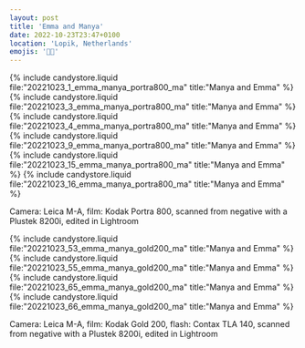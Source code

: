 ```yaml
---
layout: post
title: 'Emma and Manya'
date: 2022-10-23T23:47+0100
location: 'Lopik, Netherlands'
emojis: '🔞👯'
---
```


{% include candystore.liquid file:"20221023_1_emma_manya_portra800_ma" title:"Manya and Emma" %}
{% include candystore.liquid file:"20221023_3_emma_manya_portra800_ma" title:"Manya and Emma" %}
{% include candystore.liquid file:"20221023_4_emma_manya_portra800_ma" title:"Manya and Emma" %}
{% include candystore.liquid file:"20221023_9_emma_manya_portra800_ma" title:"Manya and Emma" %}
{% include candystore.liquid file:"20221023_15_emma_manya_portra800_ma" title:"Manya and Emma" %}
{% include candystore.liquid file:"20221023_16_emma_manya_portra800_ma" title:"Manya and Emma" %}

Camera: Leica M-A, film: Kodak Portra 800, scanned from negative with a Plustek 8200i, edited in Lightroom

{% include candystore.liquid file:"20221023_53_emma_manya_gold200_ma" title:"Manya and Emma" %}
{% include candystore.liquid file:"20221023_55_emma_manya_gold200_ma" title:"Manya and Emma" %}
{% include candystore.liquid file:"20221023_65_emma_manya_gold200_ma" title:"Manya and Emma" %}
{% include candystore.liquid file:"20221023_66_emma_manya_gold200_ma" title:"Manya and Emma" %}

Camera: Leica M-A, film: Kodak Gold 200, flash: Contax TLA 140, scanned from negative with a Plustek 8200i, edited in Lightroom